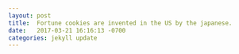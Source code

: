 ```yaml
---
layout: post
title:  Fortune cookies are invented in the US by the japanese.
date:   2017-03-21 16:16:13 -0700
categories: jekyll update
---
```


